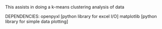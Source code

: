 This assists in doing a k-means clustering analysis of data


DEPENDENCIES:
openpyxl   [python library for excel I/O]
matplotlib [python library for simple data plotting]
